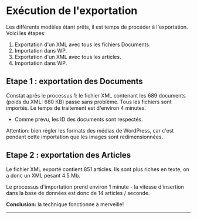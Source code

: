 # Exécution de l'exportation

Les différents modèles étant prêts, il est temps de procéder à l'exportation. Voici les étapes:

1. Exportation d'un XML avec tous les fichiers Documents.
2. Importation dans WP.
3. Exportation d'un XML avec tous les articles.
4. Importation dans WP.

## Etape 1 : exportation des Documents

Constat après le processus 1: le fichier XML contenant les 689 documents (poids du XML: 680 KB) passe sans problème. Tous les fichiers sont importés. Le temps de traitement est d'environ 4 minutes.

- Comme prévu, les ID des documents sont respectés.

Attention: bien régler les formats des médias de WordPress, car c'est pendant cette importation que les images sont redimensionnées.

## Etape 2 : exportation des Articles

Le fichier XML exporté contient 851 articles. Ils sont plus riches en texte, on a donc un XML pesant 4.5 Mb.

Le processus d'importation prend environ 1 minute - la vitesse d'insertion dans la base de données est donc de 14 articles / seconde.

**Conclusion:** la technique fonctionne à merveille!

***